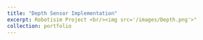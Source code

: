 ```yaml
---
title: "Depth Sensor Implementation"
excerpt: Robotisim Project <br/><img src='/images/Depth.png'>"
collection: portfolio
---
```

